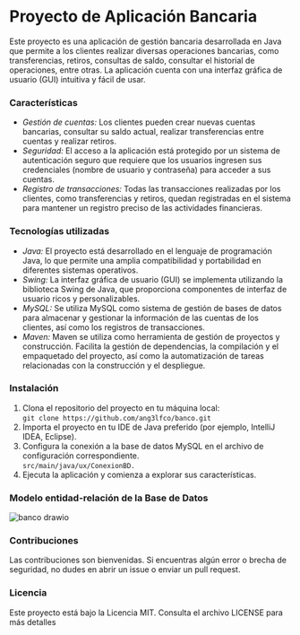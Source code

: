 # Proyecto de Aplicación Bancaria
Este proyecto es una aplicación de gestión bancaria desarrollada en Java que permite a los clientes realizar diversas operaciones bancarias, 
como transferencias, retiros, consultas de saldo, consultar el historial de operaciones, entre otras. 
La aplicación cuenta con una interfaz gráfica de usuario (GUI) intuitiva y fácil de usar. 

### Características
- _Gestión de cuentas:_ Los clientes pueden crear nuevas cuentas bancarias, consultar su saldo actual, realizar transferencias entre cuentas y realizar retiros.  
- _Seguridad:_ El acceso a la aplicación está protegido por un sistema de autenticación seguro que requiere que los usuarios ingresen sus credenciales (nombre de usuario y contraseña) para acceder a sus cuentas.  
- _Registro de transacciones:_ Todas las transacciones realizadas por los clientes, como transferencias y retiros, quedan registradas en el sistema para mantener un registro preciso de las actividades financieras.

### Tecnologías utilizadas
- _Java:_ El proyecto está desarrollado en el lenguaje de programación Java, lo que permite una amplia compatibilidad y portabilidad en diferentes sistemas operativos.
- _Swing:_ La interfaz gráfica de usuario (GUI) se implementa utilizando la biblioteca Swing de Java, que proporciona componentes de interfaz de usuario ricos y personalizables.
- _MySQL:_ Se utiliza MySQL como sistema de gestión de bases de datos para almacenar y gestionar la información de las cuentas de los clientes, así como los registros de transacciones.
- _Maven:_ Maven se utiliza como herramienta de gestión de proyectos y construcción. Facilita la gestión de dependencias, la compilación y el empaquetado del proyecto, así como la automatización de tareas relacionadas con la construcción y el despliegue.

### Instalación
1. Clona el repositorio del proyecto en tu máquina local:  
``` git clone https://github.com/ang3lfco/banco.git ```
2. Importa el proyecto en tu IDE de Java preferido (por ejemplo, IntelliJ IDEA, Eclipse).
3. Configura la conexión a la base de datos MySQL en el archivo de configuración correspondiente.  
``` src/main/java/ux/ConexionBD. ```
4. Ejecuta la aplicación y comienza a explorar sus características.

### Modelo entidad-relación de la Base de Datos
![banco drawio](https://github.com/ang3lfco/banco/assets/149128034/43b6a5a4-88e4-4c7c-97f7-2ea71269606f)

### Contribuciones
Las contribuciones son bienvenidas. Si encuentras algún error o brecha de seguridad, no dudes en abrir un issue o enviar un pull request.

### Licencia
Este proyecto está bajo la Licencia MIT. Consulta el archivo LICENSE para más detalles


